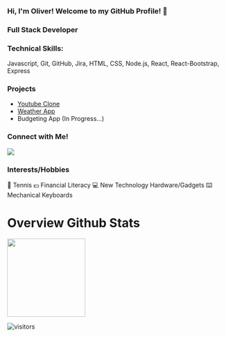 ### Hi, I'm Oliver! Welcome to my GitHub Profile! 🎈

### Full Stack Developer

### Technical Skills:
Javascript, Git, GitHub, Jira, HTML, CSS, Node.js, React, React-Bootstrap, Express

### Projects
- [Youtube Clone](https://github.com/ochuzan/react-youtube-project)
- [Weather App](https://github.com/ochuzan/8-0-weather-app-project)
- Budgeting App (In Progress...)


<!--
**ochuzan/ochuzan** is a ✨ _special_ ✨ repository because its `README.md` (this file) appears on your GitHub profile.

Here are some ideas to get you started:

- 🔭 I’m currently working on ...
- 🌱 I’m currently learning ...
- 👯 I’m looking to collaborate on ...
- 🤔 I’m looking for help with ...
- 💬 Ask me about ...
- 📫 How to reach me: ...
- 😄 Pronouns: ...
- ⚡ Fun fact: ...
-->

### Connect with Me!
<img src="{https://img.shields.io/badge/LinkedIn-0077B5?style=for-the-badge&logo=linkedin&logoColor=white}" />

### Interests/Hobbies
🎾 Tennis
💵 Financial Literacy
💻 New Technology Hardware/Gadgets
⌨️ Mechanical Keyboards

# Overview Github Stats
<img height="180em" src="https://github-readme-stats.vercel.app/api?username=ochuzan&show_icons=true&hide_border=true&&count_private=true&include_all_commits=true" />

![visitors](https://visitor-badge.glitch.me/badge?page_id=ochuzan)
